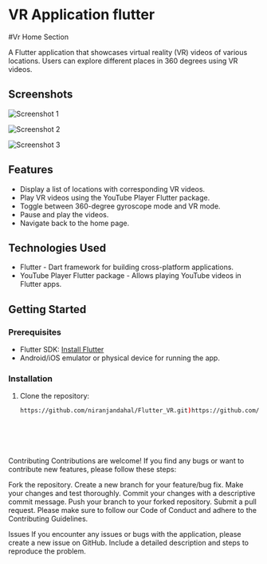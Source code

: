 # VR Application flutter
#Vr Home Section

A Flutter application that showcases virtual reality (VR) videos of various locations. Users can explore different places in 360 degrees using VR videos.

## Screenshots

![Screenshot 1](https://github.com/yourusername/your-repo/blob/main/screenshots/screenshot1.png)

![Screenshot 2](https://github.com/yourusername/your-repo/blob/main/screenshots/screenshot2.png)

![Screenshot 3](https://github.com/yourusername/your-repo/blob/main/screenshots/screenshot3.png)

## Features

- Display a list of locations with corresponding VR videos.
- Play VR videos using the YouTube Player Flutter package.
- Toggle between 360-degree gyroscope mode and VR mode.
- Pause and play the videos.
- Navigate back to the home page.

## Technologies Used

- Flutter - Dart framework for building cross-platform applications.
- YouTube Player Flutter package - Allows playing YouTube videos in Flutter apps.

## Getting Started

### Prerequisites

- Flutter SDK: [Install Flutter](https://flutter.dev/docs/get-started/install)
- Android/iOS emulator or physical device for running the app.

### Installation

1. Clone the repository:

   ```bash
   https://github.com/niranjandahal/Flutter_VR.git)https://github.com/niranjandahal/Flutter_VR.git







Contributing
Contributions are welcome! If you find any bugs or want to contribute new features, please follow these steps:

Fork the repository.
Create a new branch for your feature/bug fix.
Make your changes and test thoroughly.
Commit your changes with a descriptive commit message.
Push your branch to your forked repository.
Submit a pull request.
Please make sure to follow our Code of Conduct and adhere to the Contributing Guidelines.

Issues
If you encounter any issues or bugs with the application, please create a new issue on GitHub. Include a detailed description and steps to reproduce the problem.
